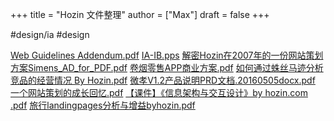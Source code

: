 +++
title = "Hozin 文件整理"
author = ["Max"]
draft = false
+++

\#design/ia #design

<a href='Web%20Guidelines%20Addendum.pdf'>Web Guidelines Addendum.pdf</a>
<a href='IA-IB.pps'>IA-IB.pps</a>
<a href='%E8%A7%A3%E5%AF%86Hozin%E5%9C%A82007%E5%B9%B4%E7%9A%84%E4%B8%80%E4%BB%BD%E7%BD%91%E7%AB%99%E7%AD%96%E5%88%92%E6%96%B9%E6%A1%88Simens\_AD\_for\_PDF.pdf'>解密Hozin在2007年的一份网站策划方案Simens\_AD\_for\_PDF.pdf</a>
<a href='%E5%8D%B7%E7%83%9F%E9%9B%B6%E5%94%AEAPP%E5%95%86%E4%B8%9A%E6%96%B9%E6%A1%88.pdf'>卷烟零售APP商业方案.pdf</a>
<a href='%E5%A6%82%E4%BD%95%E9%80%9A%E8%BF%87%E8%9B%9B%E4%B8%9D%E9%A9%AC%E8%BF%B9%E5%88%86%E6%9E%90%E7%AB%9E%E5%93%81%E7%9A%84%E7%BB%8F%E8%90%A5%E6%83%85%E5%86%B5%20By%20Hozin.pdf'>如何通过蛛丝马迹分析竞品的经营情况 By Hozin.pdf</a>
<a href='%E5%BE%AE%E5%AD%9DV1.2%E4%BA%A7%E5%93%81%E8%AF%B4%E6%98%8EPRD%E6%96%87%E6%A1%A3.20160505docx.pdf'>微孝V1.2产品说明PRD文档.20160505docx.pdf</a>
<a href='%E4%B8%80%E4%B8%AA%E7%BD%91%E7%AB%99%E7%AD%96%E5%88%92%E7%9A%84%E6%88%90%E9%95%BF%E5%9B%9E%E5%BF%86.pdf'>一个网站策划的成长回忆.pdf</a>
<a href='%E3%80%90%E8%AF%BE%E4%BB%B6%E3%80%91%E3%80%8A%E4%BF%A1%E6%81%AF%E6%9E%B6%E6%9E%84%E4%B8%8E%E4%BA%A4%E4%BA%92%E8%AE%BE%E8%AE%A1%E3%80%8Bby%20hozin.com%20.pdf'>【课件】《信息架构与交互设计》by hozin.com .pdf</a>
<a href='%E6%97%85%E8%A1%8Clandingpages%E5%88%86%E6%9E%90%E4%B8%8E%E5%A2%9E%E7%9B%8Abyhozin.pdf'>旅行landingpages分析与增益byhozin.pdf</a>
